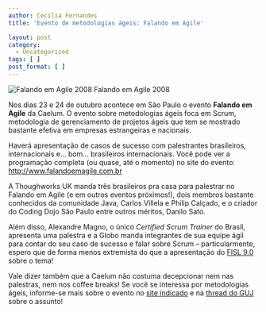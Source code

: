 ```yaml
---
author: Cecilia Fernandes
title: 'Evento de metodologias ágeis: Falando em Agile'

layout: post
category:
  - Uncategorized
tags: [ ]
post_format: [ ]
---
```

![Falando em Agile 2008][1]
Falando em Agile 2008

Nos dias 23 e 24 de outubro acontece em São Paulo o evento **Falando em Agile** da Caelum. O evento sobre metodologias ágeis foca em Scrum, metodologia de gerenciamento de projetos ágeis que tem se mostrado bastante efetiva em empresas estrangeiras e nacionais.

Haverá apresentação de casos de sucesso com palestrantes brasileiros, internacionais e… bom… brasileiros internacionais. Você pode ver a programação completa (ou quase, até o momento) no site do evento: http://www.falandoemagile.com.br

A Thoughworks UK manda três brasileiros pra casa para palestrar no Falando em Agile (e em outros eventos próximos!), dois membros bastante conhecidos da comunidade Java, Carlos Villela e Philip Calçado, e o criador do Coding Dojo São Paulo entre outros méritos, Danilo Sato.

Além disso, Alexandre Magno, o único *Certified Scrum Trainer* do Brasil, apresenta uma palestra e a Globo manda integrantes de sua equipe ágil para contar do seu caso de sucesso e falar sobre Scrum – particularmente, espero que de forma menos extremista do que a apresentação do [FISL 9.0][2] sobre o tema!

Vale dizer também que a Caelum não costuma decepcionar nem nas palestras, nem nos coffee breaks! Se você se interessa por metodologias ágeis, informe-se mais sobre o evento no [site indicado][3] e na [thread do GUJ][4] sobre o assunto! 














 [1]: http://www.caelum.com.br/falando-em-agile/images/falando-agile-site_06.gif "falando-em-agile-2008"
 [2]: http://vidageek.net/2008/04/25/fisl-90-desenvolvimento-agil-com-scrum-e-xp/
 [3]: http://www.falandoemagile.com.br
 [4]: http://guj.com.br/posts/list/102596.java





